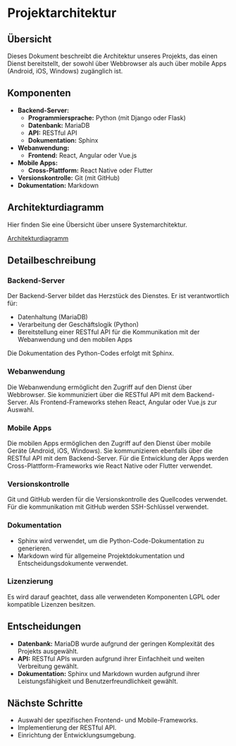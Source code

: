 # Projektarchitektur

## Übersicht

Dieses Dokument beschreibt die Architektur unseres Projekts, das einen Dienst bereitstellt, der sowohl über Webbrowser als auch über mobile Apps (Android, iOS, Windows) zugänglich ist.

## Komponenten

* **Backend-Server:**
    * **Programmiersprache:** Python (mit Django oder Flask)
    * **Datenbank:** MariaDB
    * **API:** RESTful API
    * **Dokumentation:** Sphinx
* **Webanwendung:**
    * **Frontend:** React, Angular oder Vue.js
* **Mobile Apps:**
    * **Cross-Plattform:** React Native oder Flutter
* **Versionskontrolle:** Git (mit GitHub)
* **Dokumentation:** Markdown

## Architekturdiagramm

Hier finden Sie eine Übersicht über unsere Systemarchitektur.

[Architekturdiagramm](architecture_diagram.md)

## Detailbeschreibung

### Backend-Server

Der Backend-Server bildet das Herzstück des Dienstes. Er ist verantwortlich für:

* Datenhaltung (MariaDB)
* Verarbeitung der Geschäftslogik (Python)
* Bereitstellung einer RESTful API für die Kommunikation mit der Webanwendung und den mobilen Apps

Die Dokumentation des Python-Codes erfolgt mit Sphinx.

### Webanwendung

Die Webanwendung ermöglicht den Zugriff auf den Dienst über Webbrowser. Sie kommuniziert über die RESTful API mit dem Backend-Server. Als Frontend-Frameworks stehen React, Angular oder Vue.js zur Auswahl.

### Mobile Apps

Die mobilen Apps ermöglichen den Zugriff auf den Dienst über mobile Geräte (Android, iOS, Windows). Sie kommunizieren ebenfalls über die RESTful API mit dem Backend-Server. Für die Entwicklung der Apps werden Cross-Plattform-Frameworks wie React Native oder Flutter verwendet.

### Versionskontrolle

Git und GitHub werden für die Versionskontrolle des Quellcodes verwendet. Für die kommunikation mit GitHub werden SSH-Schlüssel verwendet.

### Dokumentation

* Sphinx wird verwendet, um die Python-Code-Dokumentation zu generieren.
* Markdown wird für allgemeine Projektdokumentation und Entscheidungsdokumente verwendet.

### Lizenzierung

Es wird darauf geachtet, dass alle verwendeten Komponenten LGPL oder kompatible Lizenzen besitzen.

## Entscheidungen

* **Datenbank:** MariaDB wurde aufgrund der geringen Komplexität des Projekts ausgewählt.
* **API:** RESTful APIs wurden aufgrund ihrer Einfachheit und weiten Verbreitung gewählt.
* **Dokumentation:** Sphinx und Markdown wurden aufgrund ihrer Leistungsfähigkeit und Benutzerfreundlichkeit gewählt.

## Nächste Schritte

* Auswahl der spezifischen Frontend- und Mobile-Frameworks.
* Implementierung der RESTful API.
* Einrichtung der Entwicklungsumgebung.
